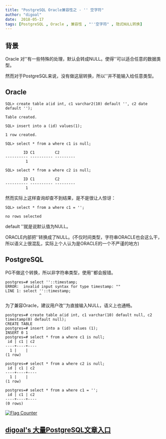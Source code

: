 ```yaml
---
title: "PostgreSQL Oracle兼容性之 - '' 空字符"
author: "digoal"
date:  2018-05-17
tags: [PostgreSQL , Oracle , 兼容性 , "''空字符" , 隐式NULL转换]
---
```

## 背景         
Oracle 对''有一些特殊的处理，默认会转成NULL。使得''可以适合任意的数据类型。  
  
然而对于PostgreSQL来说，没有做这层转换，所以''并不能输入给任意类型。  
  
## Oracle  
  
```  
SQL> create table a(id int, c1 varchar2(10) default '', c2 date default '');  
  
Table created.  
  
SQL> insert into a (id) values(1);  
  
1 row created.  
  
SQL> select * from a where c1 is null;  
  
        ID C1         C2  
---------- ---------- ---------  
         1  
  
SQL> select * from a where c2 is null;  
  
        ID C1         C2  
---------- ---------- ---------  
         1  
```  
  
然而实际上这样查询却查不到结果，是不是很让人惊讶：  
  
```  
SQL> select * from a where c1 = '';  
  
no rows selected  
```  
  
default ''就是说默认值为NULL。  
  
ORACLE内部把''转换成了NULL。(不仅时间类型，字符串ORACLE也会这么干，所以语义上很混乱，实际上个人认为是ORACLE的一个不严谨的地方)  
  
## PostgreSQL   
PG不做这个转换，所以非字符串类型，使用''都会报错。  
  
```  
postgres=# select ''::timestamp;  
ERROR:  invalid input syntax for type timestamp: ""  
LINE 1: select ''::timestamp;  
               ^  
```  
  
为了兼容Oracle，建议用户改''为直接输入NULL，语义上也通畅。  
  
```  
postgres=# create table a(id int, c1 varchar(10) default null, c2 timestamp(0) default null);  
CREATE TABLE  
postgres=# insert into a (id) values (1);  
INSERT 0 1  
postgres=# select * from a where c1 is null;  
 id | c1 | c2   
----+----+----  
  1 |    |   
(1 row)  
  
postgres=# select * from a where c2 is null;  
 id | c1 | c2   
----+----+----  
  1 |    |   
(1 row)  
  
postgres=# select * from a where c1 = '';  
 id | c1 | c2   
----+----+----  
(0 rows)  
```  
  
    
  
<a rel="nofollow" href="http://info.flagcounter.com/h9V1"  ><img src="http://s03.flagcounter.com/count/h9V1/bg_FFFFFF/txt_000000/border_CCCCCC/columns_2/maxflags_12/viewers_0/labels_0/pageviews_0/flags_0/"  alt="Flag Counter"  border="0"  ></a>  
  
  
  
  
  
  
## [digoal's 大量PostgreSQL文章入口](https://github.com/digoal/blog/blob/master/README.md "22709685feb7cab07d30f30387f0a9ae")
  
